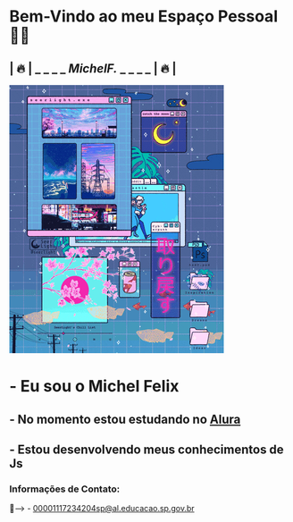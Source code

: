 # Bem-Vindo ao meu Espaço Pessoal 🩵🩵
## | 🔥 | _ _ _ _ _MichelF._ _ _ _ _ | 🔥 |
![](https://github.com/God1325/God1325/blob/main/Aesthetic.gif)
# - Eu sou o Michel Felix

## - No momento estou estudando no [Alura](https://www.alura.com.br/)
## - Estou desenvolvendo meus conhecimentos de Js

### **Informações de Contato:**
📱--> - 00001117234204sp@al.educacao.sp.gov.br
